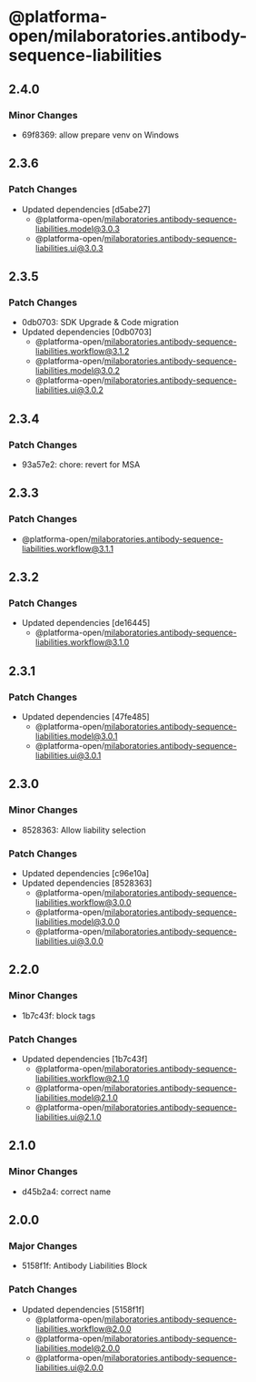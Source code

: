 # @platforma-open/milaboratories.antibody-sequence-liabilities

## 2.4.0

### Minor Changes

- 69f8369: allow prepare venv on Windows

## 2.3.6

### Patch Changes

- Updated dependencies [d5abe27]
  - @platforma-open/milaboratories.antibody-sequence-liabilities.model@3.0.3
  - @platforma-open/milaboratories.antibody-sequence-liabilities.ui@3.0.3

## 2.3.5

### Patch Changes

- 0db0703: SDK Upgrade & Code migration
- Updated dependencies [0db0703]
  - @platforma-open/milaboratories.antibody-sequence-liabilities.workflow@3.1.2
  - @platforma-open/milaboratories.antibody-sequence-liabilities.model@3.0.2
  - @platforma-open/milaboratories.antibody-sequence-liabilities.ui@3.0.2

## 2.3.4

### Patch Changes

- 93a57e2: chore: revert for MSA

## 2.3.3

### Patch Changes

- @platforma-open/milaboratories.antibody-sequence-liabilities.workflow@3.1.1

## 2.3.2

### Patch Changes

- Updated dependencies [de16445]
  - @platforma-open/milaboratories.antibody-sequence-liabilities.workflow@3.1.0

## 2.3.1

### Patch Changes

- Updated dependencies [47fe485]
  - @platforma-open/milaboratories.antibody-sequence-liabilities.model@3.0.1
  - @platforma-open/milaboratories.antibody-sequence-liabilities.ui@3.0.1

## 2.3.0

### Minor Changes

- 8528363: Allow liability selection

### Patch Changes

- Updated dependencies [c96e10a]
- Updated dependencies [8528363]
  - @platforma-open/milaboratories.antibody-sequence-liabilities.workflow@3.0.0
  - @platforma-open/milaboratories.antibody-sequence-liabilities.model@3.0.0
  - @platforma-open/milaboratories.antibody-sequence-liabilities.ui@3.0.0

## 2.2.0

### Minor Changes

- 1b7c43f: block tags

### Patch Changes

- Updated dependencies [1b7c43f]
  - @platforma-open/milaboratories.antibody-sequence-liabilities.workflow@2.1.0
  - @platforma-open/milaboratories.antibody-sequence-liabilities.model@2.1.0
  - @platforma-open/milaboratories.antibody-sequence-liabilities.ui@2.1.0

## 2.1.0

### Minor Changes

- d45b2a4: correct name

## 2.0.0

### Major Changes

- 5158f1f: Antibody Liabilities Block

### Patch Changes

- Updated dependencies [5158f1f]
  - @platforma-open/milaboratories.antibody-sequence-liabilities.workflow@2.0.0
  - @platforma-open/milaboratories.antibody-sequence-liabilities.model@2.0.0
  - @platforma-open/milaboratories.antibody-sequence-liabilities.ui@2.0.0
